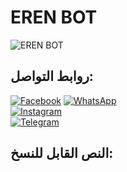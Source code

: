 # EREN BOT

![EREN BOT](https://files.catbox.moe/05figc.jpg)

## روابط التواصل:
[![Facebook](https://upload.wikimedia.org/wikipedia/commons/1/1b/Facebook_icon.svg)](https://www.facebook.com/omarcharaf20) 
[![WhatsApp](https://upload.wikimedia.org/wikipedia/commons/6/6b/WhatsApp.svg)](https://wa.me/212750768816)  
[![Instagram](https://upload.wikimedia.org/wikipedia/commons/a/a5/Instagram_icon.png)](https://instagram.com/nvm2p)  
[![Telegram](https://upload.wikimedia.org/wikipedia/commons/8/82/Telegram_logo.svg)](https://telegram.me/nvm1p)

## النص القابل للنسخ:
